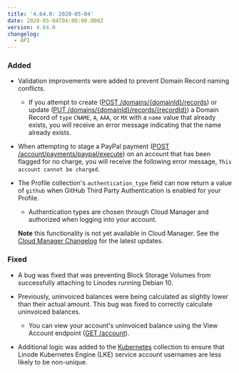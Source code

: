 ```yaml
---
title: '4.64.0: 2020-05-04'
date: 2020-05-04T04:00:00.000Z
version: 4.64.0
changelog:
  - API
---
```


### Added

- Validation improvements were added to prevent Domain Record naming conflicts.

  - If you attempt to create ([POST /domains/{domainId}/records](/api/v4/domains-domain-id-records/#post)) or update ([PUT /domains/{domainId}/records/{recordId}](/api/v4/domains-domain-id-records-record-id/#put)) a Domain Record of `type` `CNAME`, `A`, `AAA`, or `MX` with a `name` value that already exists, you will receive an error message indicating that the name already exists.

- When attempting to stage a PayPal payment ([POST /account/payments/paypal/execute](/api/v4/account-payments-paypal-execute/#post)) on an account that has been flagged for no charge, you will receive the following error message, `This account cannot be charged`.

- The Profile collection's `authentication_type` field can now return a value of `github` when GitHub Third Party Authentication is enabled for your Profile.

    - Authentication types are chosen through Cloud Manager and authorized when logging into your account.

    **Note** this functionality is not yet available in Cloud Manager. See the [Cloud Manager Changelog](/changelog/cloud-manager/) for the latest updates.

### Fixed

- A bug was fixed that was preventing Block Storage Volumes from successfully attaching to Linodes running Debian 10.

- Previously, uninvoiced balances were being calculated as slightly lower than their actual amount. This bug was fixed to correctly calculate uninvoiced balances.

    - You can view your account's uninvoiced balance using the View Account endpoint ([GET /account](/api/v4/account)).

- Additional logic was added to the [Kubernetes](/api/v4/lke-clusters) collection to ensure that Linode Kubernetes Engine (LKE) service account usernames are less likely to be non-unique.